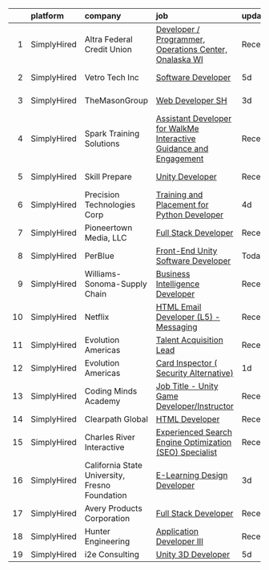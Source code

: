 

|    | platform    | company                                        | job                                                                                                                                                                                  | update_time   | location               |
|---:|:------------|:-----------------------------------------------|:-------------------------------------------------------------------------------------------------------------------------------------------------------------------------------------|:--------------|:-----------------------|
|  1 | SimplyHired | Altra Federal Credit Union                     | [Developer / Programmer, Operations Center, Onalaska WI](https://www.simplyhired.com/job/J_nb4BehTLqHczBmnATjA8SgUE9qwIcYxyMtJGC7ErFCFNJaggIdvQ?q=interactive+developer)             | Recently      | Onalaska, WI           |
|  2 | SimplyHired | Vetro Tech Inc                                 | [Software Developer](https://www.simplyhired.com/job/jfUPasdaPLk99sjU5Ty3rqjxLlR9lE6AQssLFb9aWsRS6YdZqb_-VA?q=interactive+developer)                                                 | 5d            | Indianapolis, IN       |
|  3 | SimplyHired | TheMasonGroup                                  | [Web Developer SH](https://www.simplyhired.com/job/VFsL3gE2z1Shu7DDizogejAKfJq-Ax3CQdAZajmMIjCjJk79xWioHQ?q=interactive+developer)                                                   | 3d            | Warrington, PA         |
|  4 | SimplyHired | Spark Training Solutions                       | [Assistant Developer for WalkMe Interactive Guidance and Engagement](https://www.simplyhired.com/job/8m2WccP8910zSGt9vs5opCSEbAhJ0wNajSphdkvIkpuAa5gwrXvlzQ?q=interactive+developer) | Recently      | Remote                 |
|  5 | SimplyHired | Skill Prepare                                  | [Unity Developer](https://www.simplyhired.com/job/Obf9Qq2UpqPcsMO5foI28duV0bKFrYz_kDbauS5D5FhW2F87ryrKPQ?q=interactive+developer)                                                    | Recently      | Suwanee, GA            |
|  6 | SimplyHired | Precision Technologies Corp                    | [Training and Placement for Python Developer](https://www.simplyhired.com/job/QQ9cS_0RCLVgUQv6C-D1wBf2-q8AlaHwOs6IaBjXGkDnunxjBcCsEA?q=interactive+developer)                        | 4d            | Dallas, TX +1 location |
|  7 | SimplyHired | Pioneertown Media, LLC                         | [Full Stack Developer](https://www.simplyhired.com/job/nme12vVVSYPyuqS5Goo_pUwI_eUhO9rSw1HfdFbaeSjci7Mg9bTgkw?q=interactive+developer)                                               | Recently      | Remote                 |
|  8 | SimplyHired | PerBlue                                        | [Front-End Unity Software Developer](https://www.simplyhired.com/job/UXEorWAbH6mTLtYyd_Fl6f8RdyRYwuTRjJKJodLkscJk1s8XO5Li8A?q=interactive+developer)                                 | Today         | Madison, WI            |
|  9 | SimplyHired | Williams-Sonoma-Supply Chain                   | [Business Intelligence Developer](https://www.simplyhired.com/job/DOVrNdSlXpxMLIOMaFU1urU270XPD1XK-hW-H29mE6_ao4t7523Owg?q=interactive+developer)                                    | Recently      | Olive Branch, MS       |
| 10 | SimplyHired | Netflix                                        | [HTML Email Developer (L5) - Messaging](https://www.simplyhired.com/job/1bXVxt5BiO0MD0IViaSIetDkT_fhFoZwnqAbC8nd3-MrVMl4GV84Zg?q=interactive+developer)                              | Recently      | Remote                 |
| 11 | SimplyHired | Evolution Americas                             | [Talent Acquisition Lead](https://www.simplyhired.com/job/T02A1gxUey-uCkkAaerJDZ9fjKm3XlDqsYEf-TZaPViLbfY38Ri4KQ?q=interactive+developer)                                            | Recently      | Fairfield, CT          |
| 12 | SimplyHired | Evolution Americas                             | [Card Inspector ( Security Alternative)](https://www.simplyhired.com/job/0vOTLlndZ6gN9FLSxFyjyG2RStV6d2JBkxpO5ahVqyVVUZgXz-HW9Q?q=interactive+developer)                             | 1d            | Atlantic City, NJ      |
| 13 | SimplyHired | Coding Minds Academy                           | [Job Title - Unity Game Developer/Instructor](https://www.simplyhired.com/job/I-tVZtGPfmGEpdywHtQ8yGielfx0231tHugzQEe2AR9x4IwoelJ90A?q=interactive+developer)                        | Recently      | Remote +1 location     |
| 14 | SimplyHired | Clearpath Global                               | [HTML Developer](https://www.simplyhired.com/job/GIl_SdekExi2Kyyfb1zuSHxD5QhROz3iLeL54MbLs3MqOF9HqdZwaQ?q=interactive+developer)                                                     | Recently      | Fairfax, VA            |
| 15 | SimplyHired | Charles River Interactive                      | [Experienced Search Engine Optimization (SEO) Specialist](https://www.simplyhired.com/job/2P3IU5TZjibQyfY2M80rvV0vZpN6FS3gLWXNp-1ECa9hx2FpJRWJ6g?q=interactive+developer)            | Recently      | Lowell, MA             |
| 16 | SimplyHired | California State University, Fresno Foundation | [E-Learning Design Developer](https://www.simplyhired.com/job/gIB6pHo13oezwawFLqndIPpOGn_hDmoWCrqZ7K3HGgUXJsmuvlqluw?q=interactive+developer)                                        | 3d            | Fresno, CA             |
| 17 | SimplyHired | Avery Products Corporation                     | [Full Stack Developer](https://www.simplyhired.com/job/6bQW0BsnSQzqfdtbu2ILoIuUjvYoTkQgaPVJrfVsXIgMPXXpU6wyiQ?q=interactive+developer)                                               | Recently      | Brea, CA               |
| 18 | SimplyHired | Hunter Engineering                             | [Application Developer III](https://www.simplyhired.com/job/XRpgRCFOMxuztfrXVWgZp2vNJHAc6gKTAuNgTXZzsJgZ403o4IewdQ?q=interactive+developer)                                          | Recently      | Bridgeton, MO          |
| 19 | SimplyHired | i2e Consulting                                 | [Unity 3D Developer](https://www.simplyhired.com/job/CU0ERh_y8LHB_UDTGXEUZbdN9dPcfm-bQYOR8ZlWsjmZZ1dutq414Q?q=interactive+developer)                                                 | 5d            | Remote                 |